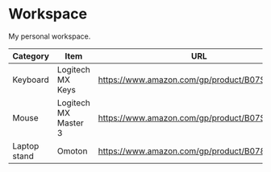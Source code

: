 # Workspace

My personal workspace.

| Category | Item | URL | Notes |
| -------- | ---- | --- | ----- |
| Keyboard | Logitech MX Keys | https://www.amazon.com/gp/product/B07S92QBCJ | |
| Mouse    | Logitech MX Master 3 | https://www.amazon.com/gp/product/B07S395RWD | |
| Laptop stand | Omoton | https://www.amazon.com/gp/product/B078X49YQQ | |
